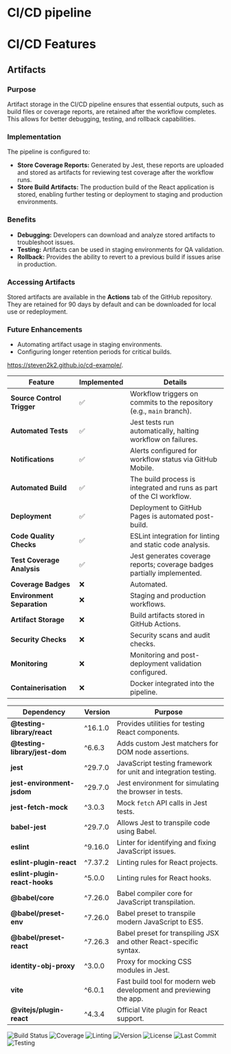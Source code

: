 # CI/CD pipeline


# CI/CD Features

## Artifacts

### Purpose
Artifact storage in the CI/CD pipeline ensures that essential outputs, such as build files or coverage reports, are retained after the workflow completes. This allows for better debugging, testing, and rollback capabilities.

### Implementation
The pipeline is configured to:
- **Store Coverage Reports:** Generated by Jest, these reports are uploaded and stored as artifacts for reviewing test coverage after the workflow runs.
- **Store Build Artifacts:** The production build of the React application is stored, enabling further testing or deployment to staging and production environments.

### Benefits
- **Debugging:** Developers can download and analyze stored artifacts to troubleshoot issues.
- **Testing:** Artifacts can be used in staging environments for QA validation.
- **Rollback:** Provides the ability to revert to a previous build if issues arise in production.

### Accessing Artifacts
Stored artifacts are available in the **Actions** tab of the GitHub repository. They are retained for 90 days by default and can be downloaded for local use or redeployment.

### Future Enhancements
- Automating artifact usage in staging environments.
- Configuring longer retention periods for critical builds.


https://steven2k2.github.io/cd-example/.

| **Feature**                | **Implemented** | **Details**                                                                 |
|----------------------------|------------------|------------------------------------------------------------------------------|
| **Source Control Trigger** | ✅               | Workflow triggers on commits to the repository (e.g., `main` branch).       |
| **Automated Tests**        | ✅               | Jest tests run automatically, halting workflow on failures.                 |
| **Notifications**          | ✅               | Alerts configured for workflow status via GitHub Mobile.                    |
| **Automated Build**        | ✅               | The build process is integrated and runs as part of the CI workflow.        |
| **Deployment**             | ✅               | Deployment to GitHub Pages is automated post-build.                         |
| **Code Quality Checks**    | ✅               | ESLint integration for linting and static code analysis.                    |
| **Test Coverage Analysis** | ✅               | Jest generates coverage reports; coverage badges partially implemented.     |
| **Coverage Badges**        | ❌               | Automated.                                                                  |
| **Environment Separation** | ❌               | Staging and production workflows.                                           |
| **Artifact Storage**       | ❌               | Build artifacts stored in GitHub Actions.                                   |
| **Security Checks**        | ❌               | Security scans and audit checks.                                            |
| **Monitoring**             | ❌               | Monitoring and post-deployment validation configured.                       |
| **Containerisation**       | ❌               | Docker integrated into the pipeline.                                        |

| **Dependency**               | **Version**  | **Purpose**                                                                 |
|-------------------------------|--------------|-----------------------------------------------------------------------------|
| **@testing-library/react**   | ^16.1.0      | Provides utilities for testing React components.                           |
| **@testing-library/jest-dom**| ^6.6.3       | Adds custom Jest matchers for DOM node assertions.                         |
| **jest**                     | ^29.7.0      | JavaScript testing framework for unit and integration testing.             |
| **jest-environment-jsdom**   | ^29.7.0      | Jest environment for simulating the browser in tests.                      |
| **jest-fetch-mock**          | ^3.0.3       | Mock `fetch` API calls in Jest tests.                                      |
| **babel-jest**               | ^29.7.0      | Allows Jest to transpile code using Babel.                                 |
| **eslint**                   | ^9.16.0      | Linter for identifying and fixing JavaScript issues.                       |
| **eslint-plugin-react**      | ^7.37.2      | Linting rules for React projects.                                          |
| **eslint-plugin-react-hooks**| ^5.0.0       | Linting rules for React hooks.                                             |
| **@babel/core**              | ^7.26.0      | Babel compiler core for JavaScript transpilation.                          |
| **@babel/preset-env**        | ^7.26.0      | Babel preset to transpile modern JavaScript to ES5.                        |
| **@babel/preset-react**      | ^7.26.3      | Babel preset for transpiling JSX and other React-specific syntax.          |
| **identity-obj-proxy**       | ^3.0.0       | Proxy for mocking CSS modules in Jest.                                     |
| **vite**                     | ^6.0.1       | Fast build tool for modern web development and previewing the app.         |
| **@vitejs/plugin-react**     | ^4.3.4       | Official Vite plugin for React support.                                    |


![Build Status](https://github.com/steven2k2/cd-example/actions/workflows/deploy.yml/badge.svg)
![Coverage](https://img.shields.io/badge/coverage-80%25-brightgreen)
![Linting](https://img.shields.io/badge/linting-ESLint-brightgreen)
![Version](https://img.shields.io/badge/version-1.0.0-blue)
![License](https://img.shields.io/github/license/steven2k2/cd-example)
![Last Commit](https://img.shields.io/github/last-commit/steven2k2/cd-example)
![Testing](https://img.shields.io/badge/testing-Jest-brightgreen)



